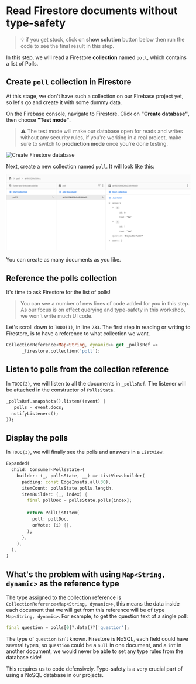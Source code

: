 # Read Firestore documents without type-safety

> 💡 if you get stuck, click on **show solution** button below then run the code to see the final result in this step.

In this step, we will read a Firestore **collection** named `poll`, which contains a list of Polls.

## Create `poll` collection in Firestore

At this stage, we don't have such a collection on our Firebase project yet, so let's go and create it with some dummy data. 

On the Firebase console, navigate to Firestore. Click on **"Create database"**, then choose **"Test mode"**. 
> ⚠️ The test mode will make our database open for reads and writes without any security rules, if you're working in a real project, make sure to switch to **production mode** once you're done testing.

![Create Firestore database](https://github.com/pr-Mais/dartpad_workshops/blob/main/firestore_type_safety_with_converter/assets/create-firestore-database.gif?raw=true)

Next, create a new collection named `poll`. It will look like this:

![Poll collection in Firestore](https://github.com/pr-Mais/dartpad_workshops/blob/main/firestore_type_safety_with_converter/assets/poll-collection.png?raw=true)

You can create as many documents as you like.

## Reference the polls collection

It's time to ask Firestore for the list of polls! 

> You can see a number of new lines of code added for you in this step. As our focus is on effect querying and type-safety in this workshop, we won't write much UI code.

Let's scroll down to `TODO(1)`, in line `233`. The first step in reading or writing to Firestore, is to have a reference to what collection we want.

```dart
CollectionReference<Map<String, dynamic>> get _pollsRef =>
      _firestore.collection('poll');
```

## Listen to polls from the collection reference

In `TODO(2)`, we will listen to all the documents in `_pollsRef`. The listener will be attached in the constructor of `PollsState`.

```dart
_pollsRef.snapshots().listen((event) {
  _polls = event.docs;
  notifyListeners();
});
```

## Display the polls

In `TODO(3)`, we will finally see the polls and answers in a `ListView`.

```dart
Expanded(
  child: Consumer<PollsState>(
    builder: (_, pollsState, __) => ListView.builder(
      padding: const EdgeInsets.all(30),
      itemCount: pollsState.polls.length,
      itemBuilder: (_, index) {
        final pollDoc = pollsState.polls[index];

        return PollListItem(
          poll: pollDoc,
          onVote: (i) {},
        );
      },
    ),
  ),
)
```

## What's the problem with using `Map<String, dynamic>` as the reference type

The type assigned to the collection reference is `CollectionReference<Map<String, dynamic>>`, this means the data inside each document that we will get from this reference will be of type `Map<String, dynamic>`. For example, to get the question text of a single poll:

```dart
final question = polls[0]?.data()?['question'];
```

The type of `question` isn't known. Firestore is NoSQL, each field could have several types, so `question` could be a `null` in one document, and a `int` in another document, we would never be able to set any type rules from the database side! 

This requires us to code defensively. Type-safety is a very crucial part of using a NoSQL database in our projects.
